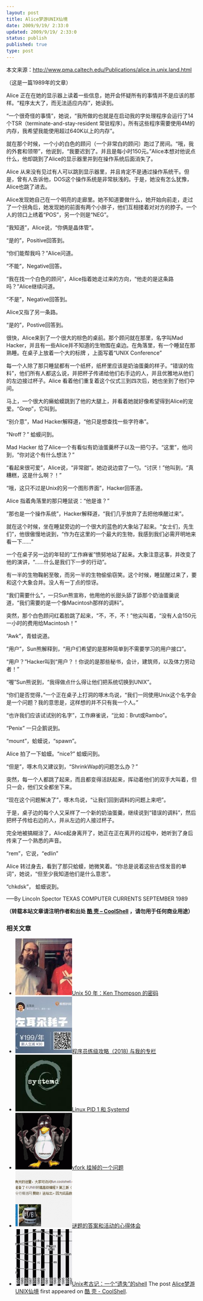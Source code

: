 ```yaml
---
layout: post
title: Alice梦游UNIX仙境
date: 2009/9/19/ 2:33:0
updated: 2009/9/19/ 2:33:0
status: publish
published: true
type: post
---
```


本文来源：<http://www.pma.caltech.edu/Publications/alice.in.unix.land.html>  

（这是一篇1989年的文章）


Alice 正在在她的显示器上读着一些信息，她开会怀疑所有的事情并不是应该的那样。“程序太大了，而无法适应内存”，她读到。


“一个很奇怪的事情”，她说，“我所做的也就是在启动我的字处理程序会运行了14个TSR（terminate-and-stay-resident 常驻程序）。所有这些程序需要使用4M的内存，我希望我能使用超过640K以上的内存”。


就在那个时候，一个小的白色的顾问（一个非常白的顾问）跑过了房间。“哦，我的外套和领带”，他说到，“我要迟到了。并且是每小时150元。”Alice本想对他说点什么，他却跳到了Alice的显示器里并到在操作系统后面消失了。



Alice 从来没有见过有人可以跳到显示器里，并且肯定不是通过操作系统干。但是，曾有人告诉他，DOS这个操作系统是非常肤浅的。于是，她没有怎么犹豫，Alice也跳了进去。


Alice发现她自己在一个明亮的走廊里。她不知道要做什么，她开始向前走，走过了一个拐角后，她发现她的前面有两个小胖子，他们互相搂着对对方的脖子。一个人的领口上绣着“POS”，另一个则是“NEG”。


“我知道”，Alice说，“你俩是晶体管”。


“是的”，Positive回答到。


“你们能帮我吗？”Alice问道。


“不能”，Negative回答。


“我在找一个白色的顾问”，Alice指着她走过来的方向，“他走的是这条路吗？”Alice继续问道。


“不是”，Negative回答到。


Alice又指了另一条路。


“是的”，Postive回答到。


很快，Alice来到了一个很大的棕色的桌前。那个顾问就在那里，名字叫Mad Hacker，并且有一些Alice并不知道的生物围在桌边。在角落里，有一个睡鼠在那熟睡。在桌子上放着一个大的标牌 ，上面写着“UNIX Conference”


每一个人除了那只睡鼠都有一个纸杯，纸杯里应该是奶油蛋羹的样子。“错误的佐料”，他们所有人都这么说，并把杯子传递给他们右手边的人，并且优雅地从他们的左边接过杯子。Alice 看着他们重复着这个仪式三到四次后，她也坐到了他们中间。


马上，一个很大的癞蛤蟆跳到了他的大腿上，并看着她就好像希望得到Alice的宠爱。“Grep”，它叫到。


“别介意”，Mad Hacker解释道，“他只是想查找一些字符串”。


“Nroff？” 蛤蟆问到。


Mad Hacker 给了Alice一个有看似有奶油蛋羹杯子以及一把勺子。“这里”，他问到，“你对这个有什么想法？”


“看起来很可爱”，Alice说，“非常甜”。她边说边尝了一勺。“讨厌！”他叫到，“真糟糕，这是什么啊？！”


“哦，这只不过是Unix的另一个图形界面”，Hacker回答道。


Alice 指着角落里的那只睡鼠说：“他是谁？”


“那也是一个操作系统”，Hacker解释道，“我们几乎放弃了去把他唤醒过来”。


就在这个时候，坐在睡鼠旁边的一个很大的蓝色的大象站了起来。“女士们，先生们”，他很傲慢地说到，“作为在这里的一个最大的生物，我感到我们必需开明地来看一下……”


一个在桌子另一边的年轻的“工作麻雀”愤努地站了起来。大象注意这事，并改变了他的演讲，“……什么是我们下一步的行动”。


有一半的生物鞠躬至敬，而另一半的生物偷偷窃笑。这个时候，睡鼠醒过来了，要和这个大象合并。没人有一丁点的惊讶。


“我们需要什么”，一只Sun熊宣称，他用他的长甜头舔了舔那个奶油蛋羹说道，“我们需要的是一个像Macintosh那样的调料”。


突然，那个白色顾问红着脸跳了起来，“不，不，不！”他尖叫着，“没有人会150元一小时的费用给Macintosh！”


“Awk”，青蛙说道。


“用户”，Sun熊解释到，“用户们希望的是那种简单到不需要学习的用户接口”。


“用户？”Hacker叫到“用户？！你说的是那些秘书，会计，建筑师，以及体力劳动者！”


“喔”Sun熊说到，“我得做点什么得让他们把系统切换到UNIX”。


“你们是否觉得，”一个正在桌子上打洞的啄木鸟说，“我们一同使用Unix这个名字会是一个问题？我的意思是，这样想的并不只有我一个人。”


“也许我们应该试试别的名字”，工作麻雀说，“比如：Brut或Rambo”。


“Penix” 一只企鹅说到。


“mount”，蛤蟆说，“spawn”。


Alice 拍了一下蛤蟆。“nice?” 蛤蟆问到。


“但是”，啄木鸟又建议到，“ShrinkWap的问题怎么办？”


突然，每一个人都跳了起来，而且都变得活跃起来，挥动着他们的双手大叫着，但只一会，他们又全都坐下来。


“现在这个问题解决了”，啄木鸟说，“让我们回到调料的问题上来吧”。


于是，桌子边的每个人又采样了一个新的奶油蛋羹，继续说到“错误的调料”，然后把杯子传给右边的人，并从左边的人接过杯子。


完全地被搞糊涂了，Alice起身离开了，她正在正在离开的过程中，她听到了身后传来了一个熟悉的声音。


“rem”，它说，“edlin”


Alice 转过身去，看到了那只蛤蟆，她微笑着。“你总是说着这些古怪发音的单词”，她说，“但至少我知道他们是什么意思”。


“chkdsk”， 蛤蟆说到。


—–By Lincoln Spector TEXAS COMPUTER CURRENTS SEPTEMBER 1989



**（转载本站文章请注明作者和出处 [酷 壳 – CoolShell](https://coolshell.cn/) ，请勿用于任何商业用途）**



### 相关文章

* [![Unix 50 年：Ken Thompson 的密码](../wp-content/uploads/2019/11/ken.dennis-300x186-1-150x150.jpeg)](https://coolshell.cn/articles/19996.html)[Unix 50 年：Ken Thompson 的密码](https://coolshell.cn/articles/19996.html)
* [![程序员练级攻略（2018)  与我的专栏](../wp-content/uploads/2018/05/300x262-150x150.jpg)](https://coolshell.cn/articles/18360.html)[程序员练级攻略（2018) 与我的专栏](https://coolshell.cn/articles/18360.html)
* [![Linux PID 1 和 Systemd](../wp-content/uploads/2017/07/systemd-1-150x150.jpeg)](https://coolshell.cn/articles/17998.html)[Linux PID 1 和 Systemd](https://coolshell.cn/articles/17998.html)
* [![vfork 挂掉的一个问题](../wp-content/uploads/2014/11/tux-fork-150x150.gif)](https://coolshell.cn/articles/12103.html)[vfork 挂掉的一个问题](https://coolshell.cn/articles/12103.html)
* [![谜题的答案和活动的心得体会](../wp-content/uploads/2014/08/puzzle-150x150.png)](https://coolshell.cn/articles/11847.html)[谜题的答案和活动的心得体会](https://coolshell.cn/articles/11847.html)
* [![Unix考古记：一个“遗失”的shell](../wp-content/uploads/2013/04/figure1-150x150.gif)](https://coolshell.cn/articles/9410.html)[Unix考古记：一个“遗失”的shell](https://coolshell.cn/articles/9410.html)
The post [Alice梦游UNIX仙境](https://coolshell.cn/articles/1439.html) first appeared on [酷 壳 - CoolShell](https://coolshell.cn).